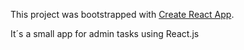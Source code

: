 This project was bootstrapped with [Create React App](https://github.com/facebook/create-react-app).

It´s a small app for admin tasks using React.js

